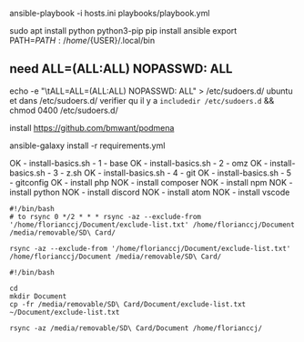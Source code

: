 ansible-playbook -i hosts.ini playbooks/playbook.yml


sudo apt install python python3-pip
pip install ansible
export PATH=$PATH:/home/${USER}/.local/bin

need 
<user> ALL=(ALL:ALL) NOPASSWD: ALL
------------------------------
echo -e "<user>\tALL=ALL=(ALL:ALL) NOPASSWD: ALL" > /etc/sudoers.d/
ubuntu \
et dans /etc/sudoers.d/ verifier qu il y a `includedir /etc/sudoers.d`
&& chmod 0400 /etc/sudoers.d/<user>

install https://github.com/bmwant/podmena

ansible-galaxy install -r requirements.yml

 OK - install-basics.sh - 1 - base
 OK - install-basics.sh - 2 - omz
 OK - install-basics.sh - 3 - z.sh
 OK - install-basics.sh - 4 - git
 OK - install-basics.sh - 5 - gitconfig
 OK - install php
NOK - install composer
NOK - install npm
NOK - install python
NOK - install discord
NOK - install atom
NOK - install vscode


```
#!/bin/bash
# to rsync 0 */2 * * * rsync -az --exclude-from '/home/florianccj/Document/exclude-list.txt' /home/florianccj/Document /media/removable/SD\ Card/

rsync -az --exclude-from '/home/florianccj/Document/exclude-list.txt' /home/florianccj/Document /media/removable/SD\ Card/
```

```
#!/bin/bash

cd
mkdir Document
cp -fr /media/removable/SD\ Card/Document/exclude-list.txt ~/Document/exclude-list.txt

rsync -az /media/removable/SD\ Card/Document /home/florianccj/
```
